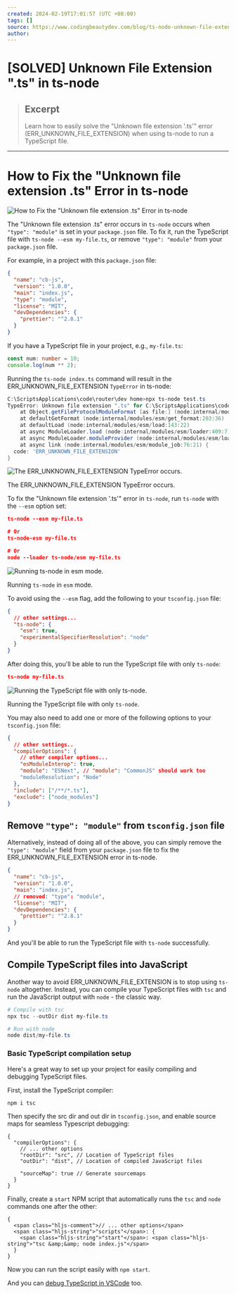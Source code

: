 ```yaml
---
created: 2024-02-19T17:01:57 (UTC +08:00)
tags: []
source: https://www.codingbeautydev.com/blog/ts-node-unknown-file-extension-ts
author:
---
```


# [SOLVED] Unknown File Extension ".ts" in ts-node

> ## Excerpt
> Learn how to easily solve the "Unknown file extension '.ts'" error (ERR_UNKNOWN_FILE_EXTENSION) when using ts-node to run a TypeScript file.

---
# How to Fix the "Unknown file extension .ts" Error in ts-node

![How to Fix the "Unknown file extension .ts" Error in ts-node](https://www.codingbeautydev.com/_next/image?url=https%3A%2F%2Fapi.codingbeautydev.com%2Fwp-content%2Fuploads%2F2022%2F12%2Fts-node-unknown-file-extension-ts.png&w=3840&q=75)

The "Unknown file extension .ts" error occurs in `ts-node` occurs when `"type": "module"` is set in your `package.json` file. To fix it, run the TypeScript file with `ts-node --esm my-file.ts`, or remove `"type": "module"` from your `package.json` file.

For example, in a project with this `package.json` file:

```json
{
  "name": "cb-js",
  "version": "1.0.0",
  "main": "index.js",
  "type": "module",
  "license": "MIT",
  "devDependencies": {
    "prettier": "^2.8.1"
  }
}
```

If you have a TypeScript file in your project, e.g., `my-file.ts`:

```typescript
const num: number = 10;
console.log(num ** 2);
```

Running the `ts-node index.ts` command will result in the ERR\_UNKNOWN\_FILE\_EXTENSION `TypeError` in ts-node:

```powershell
C:\ScriptsApplications\code\router\dev home>npx ts-node test.ts
TypeError: Unknown file extension ".ts" for C:\ScriptsApplications\code\router\dev home\test.ts
    at Object.getFileProtocolModuleFormat [as file:] (node:internal/modules/esm/get_format:160:9)
    at defaultGetFormat (node:internal/modules/esm/get_format:203:36)
    at defaultLoad (node:internal/modules/esm/load:143:22)
    at async ModuleLoader.load (node:internal/modules/esm/loader:409:7)
    at async ModuleLoader.moduleProvider (node:internal/modules/esm/loader:291:45)
    at async link (node:internal/modules/esm/module_job:76:21) {
  code: 'ERR_UNKNOWN_FILE_EXTENSION'
}
```

![The ERR_UNKNOWN_FILE_EXTENSION TypeError occurs.](https://www.codingbeautydev.com/_next/image?url=https%3A%2F%2Fapi.codingbeautydev.com%2Fwp-content%2Fuploads%2F2022%2F12%2Fimage-22.png&w=3840&q=75)

The ERR\_UNKNOWN\_FILE\_EXTENSION TypeError occurs.

To fix the "Unknown file extension '.ts'" error in `ts-node`, run `ts-node` with the `--esm` option set:

```json
ts-node --esm my-file.ts

# Or
ts-node-esm my-file.ts

# Or
node --loader ts-node/esm my-file.ts
```

![Running ts-node in esm mode.](https://www.codingbeautydev.com/_next/image?url=https%3A%2F%2Fapi.codingbeautydev.com%2Fwp-content%2Fuploads%2F2022%2F12%2Fimage-23.png&w=3840&q=75)

Running `ts-node` in `esm` mode.

To avoid using the `--esm` flag, add the following to your `tsconfig.json` file:

```json
{
  // other settings...
  "ts-node": {
    "esm": true,
    "experimentalSpecifierResolution": "node"
  }
}
```

After doing this, you'll be able to run the TypeScript file with only `ts-node`:

```json
ts-node my-file.ts
```

![Running the TypeScript file with only ts-node.](https://www.codingbeautydev.com/_next/image?url=https%3A%2F%2Fapi.codingbeautydev.com%2Fwp-content%2Fuploads%2F2022%2F12%2Fimage-24.png&w=3840&q=75)

Running the TypeScript file with only `ts-node`.

You may also need to add one or more of the following options to your `tsconfig.json` file:

```json
{
  // other settings..
  "compilerOptions": {
    // other compiler options...
    "esModuleInterop": true,
    "module": "ESNext", // "module": "CommonJS" should work too
    "moduleResolution": "Node"
  },
  "include": ["/**/*.ts"],
  "exclude": ["node_modules"]
}
```

## Remove `"type": "module"` from `tsconfig.json` file

Alternatively, instead of doing all of the above, you can simply remove the `"type": "module"` field from your `package.json` file to fix the ERR\_UNKNOWN\_FILE\_EXTENSION error in ts-node.

```json
{
  "name": "cb-js",
  "version": "1.0.0",
  "main": "index.js",
  // removed: "type": "module",
  "license": "MIT",
  "devDependencies": {
    "prettier": "^2.8.1"
  }
}
```

And you'll be able to run the TypeScript file with `ts-node` successfully.

## Compile TypeScript files into JavaScript

Another way to avoid ERR\_UNKNOWN\_FILE\_EXTENSION is to stop using `ts-node` altogether. Instead, you can compile your TypeScript files with `tsc` and run the JavaScript output with `node` - the classic way.

```powershell
# Compile with tsc
npx tsc --outDir dist my-file.ts

# Run with node
node dist/my-file.ts
```

### Basic TypeScript compilation setup

Here's a great way to set up your project for easily compiling and debugging TypeScript files.

First, install the TypeScript compiler:

```powershell
npm i tsc
```

Then specify the src dir and out dir in `tsconfig.json`, and enable source maps for seamless Typescript debugging:

```
{
  "compilerOptions": {
    // ... other options
    "rootDir": "src", // Location of TypeScript files
    "outDir": "dist", // Location of compiled JavaScript files

    "sourceMap": true // Generate sourcemaps
  }
}
```

Finally, create a `start` NPM script that automatically runs the `tsc` and `node` commands one after the other:

```
{
  <span class="hljs-comment">// ... other options</span>
  <span class="hljs-string">"scripts"</span>: {
    <span class="hljs-string">"start"</span>: <span class="hljs-string">"tsc &amp;&amp; node index.js"</span>
  }
}
```

Now you can run the script easily with `npm start`.

And you can [debug TypeScript in VSCode](https://code.visualstudio.com/docs/typescript/typescript-debugging) too.
